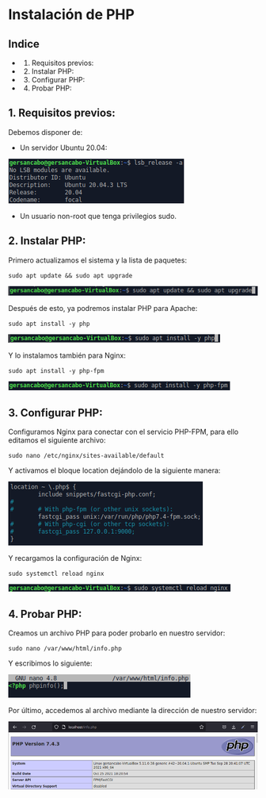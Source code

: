 # Instalación de PHP

## Indice

- 1. Requisitos previos:
- 2. Instalar PHP:
- 3. Configurar PHP:
- 4. Probar PHP:

## 1. Requisitos previos:

Debemos disponer de:

- Un servidor Ubuntu 20.04:

![](https://github.com/GersanCabo/Uso-de-Git/blob/main/img/InstalacionNginx/1.1.1.png)

- Un usuario non-root que tenga privilegios sudo.

## 2. Instalar PHP:

Primero actualizamos el sistema y la lista de paquetes:

```
sudo apt update && sudo apt upgrade
```

![](https://github.com/GersanCabo/Uso-de-Git/blob/main/img/InstalacionPHP/1.1.1.png)

Después de esto, ya podremos instalar PHP para Apache:

```
sudo apt install -y php
```

![](https://github.com/GersanCabo/Uso-de-Git/blob/main/img/InstalacionPHP/1.1.2.png)

Y lo instalamos también para Nginx:

```
sudo apt install -y php-fpm
```

![](https://github.com/GersanCabo/Uso-de-Git/blob/main/img/InstalacionPHP/1.1.3.png)

## 3. Configurar PHP:

Configuramos Nginx para conectar con el servicio PHP-FPM, para ello editamos el siguiente archivo:

```
sudo nano /etc/nginx/sites-available/default
```

Y activamos el bloque location dejándolo de la siguiente manera:

![](https://github.com/GersanCabo/Uso-de-Git/blob/main/img/InstalacionPHP/2.1.1.png)

Y recargamos la configuración de Nginx:

```
sudo systemctl reload nginx
```

![](https://github.com/GersanCabo/Uso-de-Git/blob/main/img/InstalacionPHP/2.1.2.png)

## 4. Probar PHP:

Creamos un archivo PHP para poder probarlo en nuestro servidor:

```
sudo nano /var/www/html/info.php
```

Y escribimos lo siguiente:

![](https://github.com/GersanCabo/Uso-de-Git/blob/main/img/InstalacionPHP/3.1.1.png)

Por último, accedemos al archivo mediante la dirección de nuestro servidor:

![](https://github.com/GersanCabo/Uso-de-Git/blob/main/img/InstalacionPHP/3.1.2.png)
